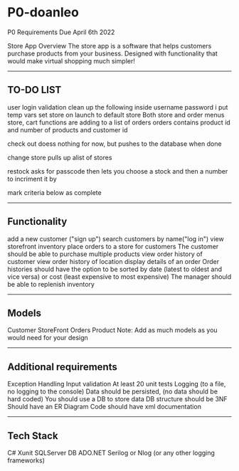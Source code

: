 # P0-doanleo
P0 Requirements Due April 6th 2022

Store App
Overview
The store app is a software that helps customers purchase products from your business. Designed with functionality that would make virtual shopping much simpler!


------------
TO-DO LIST
------------
user login validation
clean up the following
    inside username password i put temp vars 
    set store on launch to default store
Both store and order menus
store, cart functions are adding to a list of orders
orders contains product id and number of products and customer id

check out doess nothing for now, but pushes to the database when done

change store pulls up alist of stores

restock asks for passcode then lets you choose a stock and then a number to incriment it by

mark criteria below as complete

------------
Functionality
------------
add a new customer ("sign up")
search customers by name("log in")
view storefront inventory
place orders to a store for customers
The customer should be able to purchase multiple products
view order history of customer
view order history of location
display details of an order
Order histories should have the option to be sorted by date (latest to oldest and vice versa) or cost (least expensive to most expensive)
The manager should be able to replenish inventory

------------
Models
------------
Customer
StoreFront
Orders
Product
Note: Add as much models as you would need for your design

------------
Additional requirements
------------
Exception Handling
Input validation
At least 20 unit tests
Logging (to a file, no logging to the console)
Data should be persisted, (no data should be hard coded)
You should use a DB to store data
DB structure should be 3NF
Should have an ER Diagram
Code should have xml documentation

------------
Tech Stack
------------
C#
Xunit
SQLServer DB
ADO.NET
Serilog or Nlog (or any other logging frameworks)
